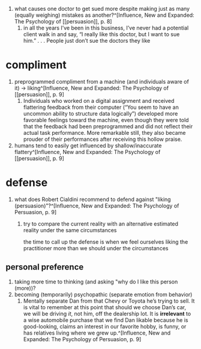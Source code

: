 1. what causes one doctor to get sued more despite making just as many (equally weighing) mistakes as another?^[Influence, New and Expanded: The Psychology of [[persuasion]], p. 8]
	1. in all the years I’ve been in this business, I’ve never had a potential client walk in and say, “I really like this doctor, but I want to sue him.” . . . People just don’t sue the doctors they like

# compliment
1. preprogrammed compliment from a machine (and individuals aware of it) → liking^[Influence, New and Expanded: The Psychology of [[persuasion]], p. 9]
	1. Individuals who worked on a digital assignment and received flattering feedback from their computer (“You seem to have an uncommon ability to structure data logically”) developed more favorable feelings toward the machine, even though they were told that the feedback had been preprogrammed and did not reflect their actual task performance. More remarkable still, they also became prouder of their performances after receiving this hollow praise.
2. humans tend to easily get influenced by shallow/inaccurate flattery^[Influence, New and Expanded: The Psychology of [[persuasion]], p. 9]

# defense
1. what does Robert Cialdini recommend to defend against "liking (persuasion)"?^[Influence, New and Expanded: The Psychology of Persuasion, p. 9]
	1. try to compare the current reality with an alternative estimated reality under the same circumstances
		
		the time to call up the defense is when we feel ourselves liking the practitioner more than we should under the circumstances
## personal preference
1. taking more time to thinking (and asking "why do I like this person (more))?
2. becoming (temporarily) psychopathic (separate emotion from behavior)
	1. Mentally separate Dan from that Chevy or Toyota he’s trying to sell. It is vital to remember at this point that should we choose Dan’s car, we will be driving _it_, not him, off the dealership lot. It is **irrelevant** to a wise automobile purchase that we find Dan likable because he is good-looking, claims an interest in our favorite hobby, is funny, or has relatives living where we grew up.^[Influence, New and Expanded: The Psychology of Persuasion, p. 9]